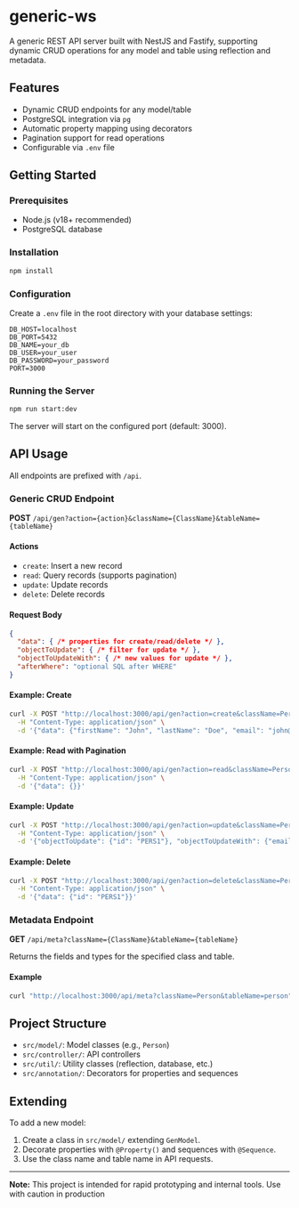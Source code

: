 # generic-ws

A generic REST API server built with NestJS and Fastify, supporting dynamic CRUD operations for any model and table using reflection and metadata.

## Features

- Dynamic CRUD endpoints for any model/table
- PostgreSQL integration via `pg`
- Automatic property mapping using decorators
- Pagination support for read operations
- Configurable via `.env` file

## Getting Started

### Prerequisites

- Node.js (v18+ recommended)
- PostgreSQL database

### Installation

```sh
npm install
```

### Configuration

Create a `.env` file in the root directory with your database settings:

```
DB_HOST=localhost
DB_PORT=5432
DB_NAME=your_db
DB_USER=your_user
DB_PASSWORD=your_password
PORT=3000
```

### Running the Server

```sh
npm run start:dev
```

The server will start on the configured port (default: 3000).

## API Usage

All endpoints are prefixed with `/api`.

### Generic CRUD Endpoint

**POST** `/api/gen?action={action}&className={ClassName}&tableName={tableName}`

#### Actions

- `create`: Insert a new record
- `read`: Query records (supports pagination)
- `update`: Update records
- `delete`: Delete records

#### Request Body

```json
{
  "data": { /* properties for create/read/delete */ },
  "objectToUpdate": { /* filter for update */ },
  "objectToUpdateWith": { /* new values for update */ },
  "afterWhere": "optional SQL after WHERE"
}
```

#### Example: Create

```sh
curl -X POST "http://localhost:3000/api/gen?action=create&className=Person&tableName=person" \
  -H "Content-Type: application/json" \
  -d '{"data": {"firstName": "John", "lastName": "Doe", "email": "john@example.com", "phone": "1234567890"}}'
```

#### Example: Read with Pagination

```sh
curl -X POST "http://localhost:3000/api/gen?action=read&className=Person&tableName=person&page=1&limit=10" \
  -H "Content-Type: application/json" \
  -d '{"data": {}}'
```

#### Example: Update

```sh
curl -X POST "http://localhost:3000/api/gen?action=update&className=Person&tableName=person" \
  -H "Content-Type: application/json" \
  -d '{"objectToUpdate": {"id": "PERS1"}, "objectToUpdateWith": {"email": "new@email.com"}}'
```

#### Example: Delete

```sh
curl -X POST "http://localhost:3000/api/gen?action=delete&className=Person&tableName=person" \
  -H "Content-Type: application/json" \
  -d '{"data": {"id": "PERS1"}}'
```

### Metadata Endpoint

**GET** `/api/meta?className={ClassName}&tableName={tableName}`

Returns the fields and types for the specified class and table.

#### Example

```sh
curl "http://localhost:3000/api/meta?className=Person&tableName=person"
```

## Project Structure

- `src/model/`: Model classes (e.g., `Person`)
- `src/controller/`: API controllers
- `src/util/`: Utility classes (reflection, database, etc.)
- `src/annotation/`: Decorators for properties and sequences

## Extending

To add a new model:
1. Create a class in `src/model/` extending `GenModel`.
2. Decorate properties with `@Property()` and sequences with `@Sequence`.
3. Use the class name and table name in API requests.

---

**Note:** This project is intended for rapid prototyping and internal tools. Use with caution in production
